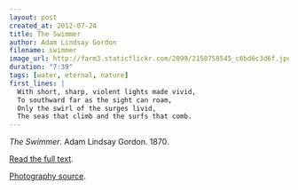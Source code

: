 ```yaml
---
layout: post
created_at: 2012-07-24
title: The Swimmer
author: Adam Lindsay Gordon
filename: swimmer
image_url: http://farm3.staticflickr.com/2099/2150758545_c6bd6c3d6f.jpg
duration: "7:39"
tags: [water, eternal, nature]
first_lines: |
  With short, sharp, violent lights made vivid,
  To southward far as the sight can roam,
  Only the swirl of the surges livid,
  The seas that climb and the surfs that comb.
---
```


_The Swimmer_.  Adam Lindsay Gordon.  1870.

[Read the full text](http://www.middlemiss.org/lit/authors/gordonal/poetry/swimmer.html).

[Photography source](http://www.flickr.com/photos/trashd/2150758545/).
